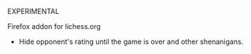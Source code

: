 
EXPERIMENTAL

Firefox addon for lichess.org
- Hide opponent's rating until the game is over and other shenanigans.

